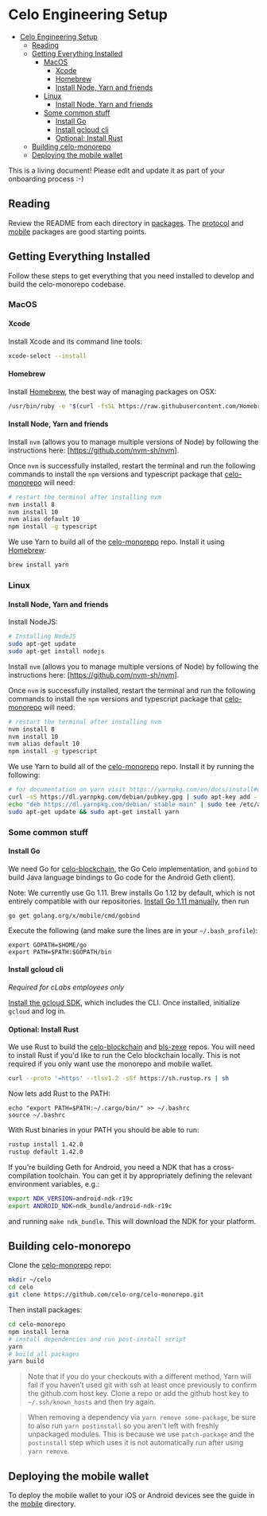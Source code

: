 # Celo Engineering Setup

- [Celo Engineering Setup](#celo-engineering-setup)
  - [Reading](#reading)
  - [Getting Everything Installed](#getting-everything-installed)
    - [MacOS](#macos)
      - [Xcode](#xcode)
      - [Homebrew](#homebrew)
      - [Install Node, Yarn and friends](#install-node-yarn-and-friends)
    - [Linux](#linux)
      - [Install Node, Yarn and friends](#install-node-yarn-and-friends-1)
    - [Some common stuff](#some-common-stuff)
      - [Install Go](#install-go)
      - [Install gcloud cli](#install-gcloud-cli)
      - [Optional: Install Rust](#optional-install-rust)
  - [Building celo-monorepo](#building-celo-monorepo)
  - [Deploying the mobile wallet](#deploying-the-mobile-wallet)

This is a living document! Please edit and update it as part of your onboarding process :-)


## Reading

Review the README from each directory in [packages](packages/). The [protocol](packages/protocol) and [mobile](packages/mobile) packages are good starting points.


## Getting Everything Installed

Follow these steps to get everything that you need installed to develop and
build the celo-monorepo codebase.

### MacOS

#### Xcode

Install Xcode and its command line tools:

```bash
xcode-select --install
```

#### Homebrew

Install [Homebrew], the best way of managing packages on OSX:

```bash
/usr/bin/ruby -e "$(curl -fsSL https://raw.githubusercontent.com/Homebrew/install/master/install)"
```

#### Install Node, Yarn and friends

Install `nvm` (allows you to manage multiple versions of Node) by following the instructions here: [https://github.com/nvm-sh/nvm].

Once `nvm` is successfully installed, restart the terminal and run the following commands to install the `npm` versions and typescript package that [celo-monorepo] will need:

```bash
# restart the terminal after installing nvm
nvm install 8
nvm install 10
nvm alias default 10
npm install -g typescript
```

We use Yarn to build all of the [celo-monorepo] repo. Install it using [Homebrew](#homebrew):

```bash
brew install yarn
```

### Linux

#### Install Node, Yarn and friends

Install NodeJS:

```bash
# Installing NodeJS
sudo apt-get update
sudo apt-get install nodejs
```

Install `nvm` (allows you to manage multiple versions of Node) by following the instructions here: [https://github.com/nvm-sh/nvm].

Once `nvm` is successfully installed, restart the terminal and run the following commands to install the `npm` versions and typescript package that [celo-monorepo] will need:

```bash
# restart the terminal after installing nvm
nvm install 8
nvm install 10
nvm alias default 10
npm install -g typescript
```

We use Yarn to build all of the [celo-monorepo] repo. Install it by running the following:

```bash
# for documentation on yarn visit https://yarnpkg.com/en/docs/install#debian-stable
curl -sS https://dl.yarnpkg.com/debian/pubkey.gpg | sudo apt-key add -
echo "deb https://dl.yarnpkg.com/debian/ stable main" | sudo tee /etc/apt/sources.list.d/yarn.list
sudo apt-get update && sudo apt-get install yarn
```

### Some common stuff

#### Install Go

We need Go for [celo-blockchain], the Go Celo implementation, and `gobind` to build Java language bindings to Go code for the Android Geth client).

Note: We currently use Go 1.11. Brew installs Go 1.12 by default, which is not entirely compatible with our repositories. [Install Go 1.11 manually](https://golang.org/dl/), then run

```
go get golang.org/x/mobile/cmd/gobind
```

Execute the following (and make sure the lines are in your `~/.bash_profile`):

```
export GOPATH=$HOME/go
export PATH=$PATH:$GOPATH/bin
```

#### Install gcloud cli

_Required for cLabs employees only_

[Install the gcloud SDK](https://cloud.google.com/sdk/docs#install_the_latest_cloud_tools_version_cloudsdk_current_version), which includes the CLI. Once installed, initialize `gcloud` and log in.

#### Optional: Install Rust

We use Rust to build the [celo-blockchain] and [bls-zexe] repos. You will need to install Rust if you'd like to run the Celo blockchain locally. This is not required if you only want use the monorepo and mobile wallet.

```bash
curl --proto '=https' --tlsv1.2 -sSf https://sh.rustup.rs | sh
```

Now lets add Rust to the PATH:

```
echo "export PATH=$PATH:~/.cargo/bin/" >> ~/.bashrc
source ~/.bashrc
```

With Rust binaries in your PATH you should be able to run:

```bash
rustup install 1.42.0
rustup default 1.42.0
```

If you're building Geth for Android, you need a NDK that has a cross-compilation toolchain. You can get it by appropriately defining the relevant environment variables, e.g.:

```bash
export NDK_VERSION=android-ndk-r19c
export ANDROID_NDK=ndk_bundle/android-ndk-r19c
```

and running `make ndk_bundle`. This will download the NDK for your platform.


## Building celo-monorepo

Clone the [celo-monorepo] repo:

```bash
mkdir ~/celo
cd celo
git clone https://github.com/celo-org/celo-monorepo.git
```

Then install packages:

```bash
cd celo-monorepo
npm install lerna
# install dependencies and run post-install script
yarn
# build all packages
yarn build
```

> Note that if you do your checkouts with a different method, Yarn will fail if
> you haven’t used git with ssh at least once previously to confirm the
> github.com host key. Clone a repo or add the github host key to
> `~/.ssh/known_hosts` and then try again.

> When removing a dependency via `yarn remove some-package`, be sure to also run `yarn postinstall` so
> you aren't left with freshly unpackaged modules. This is because we use `patch-package`
> and the `postinstall` step which uses it is not automatically run after using `yarn remove`.


## Deploying the mobile wallet

To deploy the mobile wallet to your iOS or Android devices see the guide in the [mobile](packages/mobile) directory.


[celo-monorepo]: https://github.com/celo-org/celo-monorepo
[celo-blockchain]: https://github.com/celo-org/celo-blockchain
[bls-zexe]: https://github.com/celo-org/bls-zexe
[Homebrew]: https://brew.sh
[https://github.com/nvm-sh/nvm]: https://github.com/nvm-sh/nvm
